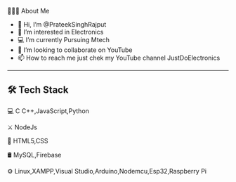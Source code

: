 👨🏻‍💻  About Me

- 👋 Hi, I’m @PrateekSinghRajput
- 👀 I’m interested in Electronics 
- 💻 I’m currently Pursuing Mtech 
- 💞️ I’m looking to collaborate on YouTube 
- 📫 How to reach me just chek my YouTube channel JustDoElectronics
 
------------------
🛠  Tech Stack
------------------

💻   C C++,JavaScript,Python

⚔️   NodeJs

🧰   HTML5,CSS 

🛢   MySQL,Firebase

⚙️   Linux,XAMPP,Visual Studio,Arduino,Nodemcu,Esp32,Raspberry Pi

<!---
PrateekSinghRajput/PrateekSinghRajput is a ✨ special ✨ repository because its `README.md` (this file) appears on your GitHub profile.
You can click the Preview link to take a look at your changes.
--->
